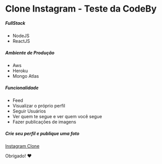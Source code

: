 # Clone Instagram - Teste da CodeBy

##### FullStack

- NodeJS
- ReactJS

##### Ambiente de Produção

- Aws
- Heroku
- Mongo Atlas

##### Funcionalidade

- Feed
- Visualizar o próprio perfil
- Seguir Usuários
- Ver quem te segue e ver quem você segue 
- Fazer publicações de imagens

##### Crie seu perfil e publique uma foto

[Instagram Clone](https://instagram-frontendd.herokuapp.com "Clique e acesse agora!")

Obrigado! ❤️
